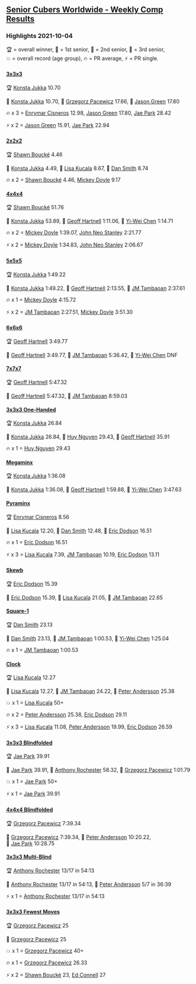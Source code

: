 <style>table {white-space: nowrap;}</style>
<link rel="stylesheet" type="text/css" href="/scw-comp/css/flags.css" />

## [Senior Cubers Worldwide - Weekly Comp Results](/scw-comp/results/)
### Highlights 2021-10-04

<span style="white-space: nowrap;">🏆 = overall winner</span>, <span style="white-space: nowrap;">🥇 = 1st senior</span>, <span style="white-space: nowrap;">🥈 = 2nd senior</span>, <span style="white-space: nowrap;">🥉 = 3rd senior</span>, <span style="white-space: nowrap;">💥 = overall record (age group)</span>, <span style="white-space: nowrap;">🔥 = PR average</span>, <span style="white-space: nowrap;">⚡ = PR single</span>.

#### [3x3x3](333.md)

<span style="white-space: nowrap;">🏆 [Konsta Jukka](../../persons/konsta_jukka/333.md) 10.70</span>

<span style="white-space: nowrap;">🥇 [Konsta Jukka](../../persons/konsta_jukka/333.md) 10.70</span>, <span style="white-space: nowrap;">🥈 [Grzegorz Pacewicz](../../persons/grzegorz_pacewicz/333.md) 17.66</span>, <span style="white-space: nowrap;">🥉 [Jason Green](../../persons/jason_green/333.md) 17.80</span>

🔥 x 3 = <span style="white-space: nowrap;">[Enrymar Cisneros](../../persons/enrymar_cisneros/333.md) 12.98</span>, <span style="white-space: nowrap;">[Jason Green](../../persons/jason_green/333.md) 17.80</span>, <span style="white-space: nowrap;">[Jae Park](../../persons/jae_park/333.md) 28.42</span>

⚡ x 2 = <span style="white-space: nowrap;">[Jason Green](../../persons/jason_green/333.md) 15.91</span>, <span style="white-space: nowrap;">[Jae Park](../../persons/jae_park/333.md) 22.94</span>

#### [2x2x2](222.md)

<span style="white-space: nowrap;">🏆 [Shawn Boucké](../../persons/shawn_boucke/222.md) 4.46</span>

<span style="white-space: nowrap;">🥇 [Konsta Jukka](../../persons/konsta_jukka/222.md) 4.49</span>, <span style="white-space: nowrap;">🥈 [Lisa Kucala](../../persons/lisa_kucala/222.md) 8.67</span>, <span style="white-space: nowrap;">🥉 [Dan Smith](../../persons/dan_smith/222.md) 8.74</span>

🔥 x 2 = <span style="white-space: nowrap;">[Shawn Boucké](../../persons/shawn_boucke/222.md) 4.46</span>, <span style="white-space: nowrap;">[Mickey Doyle](../../persons/mickey_doyle/222.md) 9.17</span>

#### [4x4x4](444.md)

<span style="white-space: nowrap;">🏆 [Shawn Boucké](../../persons/shawn_boucke/444.md) 51.76</span>

<span style="white-space: nowrap;">🥇 [Konsta Jukka](../../persons/konsta_jukka/444.md) 53.89</span>, <span style="white-space: nowrap;">🥈 [Geoff Hartnell](../../persons/geoff_hartnell/444.md) 1:11.06</span>, <span style="white-space: nowrap;">🥉 [Yi-Wei Chen](../../persons/yi_wei_chen/444.md) 1:14.71</span>

🔥 x 2 = <span style="white-space: nowrap;">[Mickey Doyle](../../persons/mickey_doyle/444.md) 1:39.07</span>, <span style="white-space: nowrap;">[John Neo Stanley](../../persons/john_neo_stanley/444.md) 2:21.77</span>

⚡ x 2 = <span style="white-space: nowrap;">[Mickey Doyle](../../persons/mickey_doyle/444.md) 1:34.83</span>, <span style="white-space: nowrap;">[John Neo Stanley](../../persons/john_neo_stanley/444.md) 2:06.67</span>

#### [5x5x5](555.md)

<span style="white-space: nowrap;">🏆 [Konsta Jukka](../../persons/konsta_jukka/555.md) 1:49.22</span>

<span style="white-space: nowrap;">🥇 [Konsta Jukka](../../persons/konsta_jukka/555.md) 1:49.22</span>, <span style="white-space: nowrap;">🥈 [Geoff Hartnell](../../persons/geoff_hartnell/555.md) 2:13.55</span>, <span style="white-space: nowrap;">🥉 [JM Tambaoan](../../persons/jm_tambaoan/555.md) 2:37.61</span>

🔥 x 1 = <span style="white-space: nowrap;">[Mickey Doyle](../../persons/mickey_doyle/555.md) 4:15.72</span>

⚡ x 2 = <span style="white-space: nowrap;">[JM Tambaoan](../../persons/jm_tambaoan/555.md) 2:27.51</span>, <span style="white-space: nowrap;">[Mickey Doyle](../../persons/mickey_doyle/555.md) 3:51.30</span>

#### [6x6x6](666.md)

<span style="white-space: nowrap;">🏆 [Geoff Hartnell](../../persons/geoff_hartnell/666.md) 3:49.77</span>

<span style="white-space: nowrap;">🥇 [Geoff Hartnell](../../persons/geoff_hartnell/666.md) 3:49.77</span>, <span style="white-space: nowrap;">🥈 [JM Tambaoan](../../persons/jm_tambaoan/666.md) 5:36.42</span>, <span style="white-space: nowrap;">🥉 [Yi-Wei Chen](../../persons/yi_wei_chen/666.md) DNF</span>

#### [7x7x7](777.md)

<span style="white-space: nowrap;">🏆 [Geoff Hartnell](../../persons/geoff_hartnell/777.md) 5:47.32</span>

<span style="white-space: nowrap;">🥇 [Geoff Hartnell](../../persons/geoff_hartnell/777.md) 5:47.32</span>, <span style="white-space: nowrap;">🥈 [JM Tambaoan](../../persons/jm_tambaoan/777.md) 8:59.03</span>

#### [3x3x3 One-Handed](333oh.md)

<span style="white-space: nowrap;">🏆 [Konsta Jukka](../../persons/konsta_jukka/333oh.md) 26.84</span>

<span style="white-space: nowrap;">🥇 [Konsta Jukka](../../persons/konsta_jukka/333oh.md) 26.84</span>, <span style="white-space: nowrap;">🥈 [Huy Nguyen](../../persons/huy_nguyen/333oh.md) 29.43</span>, <span style="white-space: nowrap;">🥉 [Geoff Hartnell](../../persons/geoff_hartnell/333oh.md) 35.91</span>

🔥 x 1 = <span style="white-space: nowrap;">[Huy Nguyen](../../persons/huy_nguyen/333oh.md) 29.43</span>

#### [Megaminx](minx.md)

<span style="white-space: nowrap;">🏆 [Konsta Jukka](../../persons/konsta_jukka/minx.md) 1:36.08</span>

<span style="white-space: nowrap;">🥇 [Konsta Jukka](../../persons/konsta_jukka/minx.md) 1:36.08</span>, <span style="white-space: nowrap;">🥈 [Geoff Hartnell](../../persons/geoff_hartnell/minx.md) 1:59.88</span>, <span style="white-space: nowrap;">🥉 [Yi-Wei Chen](../../persons/yi_wei_chen/minx.md) 3:47.63</span>

#### [Pyraminx](pyram.md)

<span style="white-space: nowrap;">🏆 [Enrymar Cisneros](../../persons/enrymar_cisneros/pyram.md) 8.56</span>

<span style="white-space: nowrap;">🥇 [Lisa Kucala](../../persons/lisa_kucala/pyram.md) 12.20</span>, <span style="white-space: nowrap;">🥈 [Dan Smith](../../persons/dan_smith/pyram.md) 12.48</span>, <span style="white-space: nowrap;">🥉 [Eric Dodson](../../persons/eric_dodson/pyram.md) 16.51</span>

🔥 x 1 = <span style="white-space: nowrap;">[Eric Dodson](../../persons/eric_dodson/pyram.md) 16.51</span>

⚡ x 3 = <span style="white-space: nowrap;">[Lisa Kucala](../../persons/lisa_kucala/pyram.md) 7.39</span>, <span style="white-space: nowrap;">[JM Tambaoan](../../persons/jm_tambaoan/pyram.md) 10.19</span>, <span style="white-space: nowrap;">[Eric Dodson](../../persons/eric_dodson/pyram.md) 13.11</span>

#### [Skewb](skewb.md)

<span style="white-space: nowrap;">🏆 [Eric Dodson](../../persons/eric_dodson/skewb.md) 15.39</span>

<span style="white-space: nowrap;">🥇 [Eric Dodson](../../persons/eric_dodson/skewb.md) 15.39</span>, <span style="white-space: nowrap;">🥈 [Lisa Kucala](../../persons/lisa_kucala/skewb.md) 21.05</span>, <span style="white-space: nowrap;">🥉 [JM Tambaoan](../../persons/jm_tambaoan/skewb.md) 22.65</span>

#### [Square-1](sq1.md)

<span style="white-space: nowrap;">🏆 [Dan Smith](../../persons/dan_smith/sq1.md) 23.13</span>

<span style="white-space: nowrap;">🥇 [Dan Smith](../../persons/dan_smith/sq1.md) 23.13</span>, <span style="white-space: nowrap;">🥈 [JM Tambaoan](../../persons/jm_tambaoan/sq1.md) 1:00.53</span>, <span style="white-space: nowrap;">🥉 [Yi-Wei Chen](../../persons/yi_wei_chen/sq1.md) 1:25.04</span>

🔥 x 1 = <span style="white-space: nowrap;">[JM Tambaoan](../../persons/jm_tambaoan/sq1.md) 1:00.53</span>

#### [Clock](clock.md)

<span style="white-space: nowrap;">🏆 [Lisa Kucala](../../persons/lisa_kucala/clock.md) 12.27</span>

<span style="white-space: nowrap;">🥇 [Lisa Kucala](../../persons/lisa_kucala/clock.md) 12.27</span>, <span style="white-space: nowrap;">🥈 [JM Tambaoan](../../persons/jm_tambaoan/clock.md) 24.22</span>, <span style="white-space: nowrap;">🥉 [Peter Andersson](../../persons/peter_andersson/clock.md) 25.38</span>

💥 x 1 = <span style="white-space: nowrap;">[Lisa Kucala](../../persons/lisa_kucala/clock.md) 50+</span>

🔥 x 2 = <span style="white-space: nowrap;">[Peter Andersson](../../persons/peter_andersson/clock.md) 25.38</span>, <span style="white-space: nowrap;">[Eric Dodson](../../persons/eric_dodson/clock.md) 29.11</span>

⚡ x 3 = <span style="white-space: nowrap;">[Lisa Kucala](../../persons/lisa_kucala/clock.md) 11.08</span>, <span style="white-space: nowrap;">[Peter Andersson](../../persons/peter_andersson/clock.md) 19.99</span>, <span style="white-space: nowrap;">[Eric Dodson](../../persons/eric_dodson/clock.md) 26.59</span>

#### [3x3x3 Blindfolded](333bf.md)

<span style="white-space: nowrap;">🏆 [Jae Park](../../persons/jae_park/333bf.md) 39.91</span>

<span style="white-space: nowrap;">🥇 [Jae Park](../../persons/jae_park/333bf.md) 39.91</span>, <span style="white-space: nowrap;">🥈 [Anthony Rochester](../../persons/anthony_rochester/333bf.md) 58.32</span>, <span style="white-space: nowrap;">🥉 [Grzegorz Pacewicz](../../persons/grzegorz_pacewicz/333bf.md) 1:01.79</span>

💥 x 1 = <span style="white-space: nowrap;">[Jae Park](../../persons/jae_park/333bf.md) 50+</span>

⚡ x 1 = <span style="white-space: nowrap;">[Jae Park](../../persons/jae_park/333bf.md) 39.91</span>

#### [4x4x4 Blindfolded](444bf.md)

<span style="white-space: nowrap;">🏆 [Grzegorz Pacewicz](../../persons/grzegorz_pacewicz/444bf.md) 7:39.34</span>

<span style="white-space: nowrap;">🥇 [Grzegorz Pacewicz](../../persons/grzegorz_pacewicz/444bf.md) 7:39.34</span>, <span style="white-space: nowrap;">🥈 [Peter Andersson](../../persons/peter_andersson/444bf.md) 10:20.22</span>, <span style="white-space: nowrap;">🥉 [Jae Park](../../persons/jae_park/444bf.md) 10:28.75</span>

#### [3x3x3 Multi-Blind](333mbf.md)

<span style="white-space: nowrap;">🏆 [Anthony Rochester](../../persons/anthony_rochester/333mbf.md) 13/17 in 54:13</span>

<span style="white-space: nowrap;">🥇 [Anthony Rochester](../../persons/anthony_rochester/333mbf.md) 13/17 in 54:13</span>, <span style="white-space: nowrap;">🥈 [Peter Andersson](../../persons/peter_andersson/333mbf.md) 5/7 in 36:39</span>

⚡ x 1 = <span style="white-space: nowrap;">[Anthony Rochester](../../persons/anthony_rochester/333mbf.md) 13/17 in 54:13</span>

#### [3x3x3 Fewest Moves](333fm.md)

<span style="white-space: nowrap;">🏆 [Grzegorz Pacewicz](../../persons/grzegorz_pacewicz/333fm.md) 25</span>

<span style="white-space: nowrap;">🥇 [Grzegorz Pacewicz](../../persons/grzegorz_pacewicz/333fm.md) 25</span>

💥 x 1 = <span style="white-space: nowrap;">[Grzegorz Pacewicz](../../persons/grzegorz_pacewicz/333fm.md) 40+</span>

🔥 x 1 = <span style="white-space: nowrap;">[Grzegorz Pacewicz](../../persons/grzegorz_pacewicz/333fm.md) 26.33</span>

⚡ x 2 = <span style="white-space: nowrap;">[Shawn Boucké](../../persons/shawn_boucke/333fm.md) 23</span>, <span style="white-space: nowrap;">[Ed Connell](../../persons/ed_connell/333fm.md) 27</span>


<!-- Global site tag (gtag.js) - Google Analytics -->
<script async src="https://www.googletagmanager.com/gtag/js?id=UA-86348435-3"></script>
<script>window.dataLayer = window.dataLayer || []; function gtag() {dataLayer.push(arguments);} gtag('js', new Date()); gtag('config', 'UA-86348435-3');</script>
